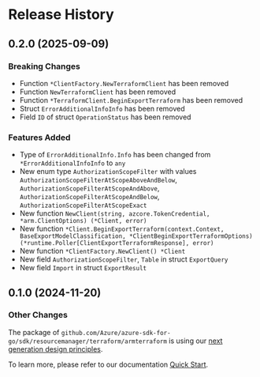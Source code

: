 # Release History

## 0.2.0 (2025-09-09)
### Breaking Changes

- Function `*ClientFactory.NewTerraformClient` has been removed
- Function `NewTerraformClient` has been removed
- Function `*TerraformClient.BeginExportTerraform` has been removed
- Struct `ErrorAdditionalInfoInfo` has been removed
- Field `ID` of struct `OperationStatus` has been removed

### Features Added

- Type of `ErrorAdditionalInfo.Info` has been changed from `*ErrorAdditionalInfoInfo` to `any`
- New enum type `AuthorizationScopeFilter` with values `AuthorizationScopeFilterAtScopeAboveAndBelow`, `AuthorizationScopeFilterAtScopeAndAbove`, `AuthorizationScopeFilterAtScopeAndBelow`, `AuthorizationScopeFilterAtScopeExact`
- New function `NewClient(string, azcore.TokenCredential, *arm.ClientOptions) (*Client, error)`
- New function `*Client.BeginExportTerraform(context.Context, BaseExportModelClassification, *ClientBeginExportTerraformOptions) (*runtime.Poller[ClientExportTerraformResponse], error)`
- New function `*ClientFactory.NewClient() *Client`
- New field `AuthorizationScopeFilter`, `Table` in struct `ExportQuery`
- New field `Import` in struct `ExportResult`


## 0.1.0 (2024-11-20)
### Other Changes

The package of `github.com/Azure/azure-sdk-for-go/sdk/resourcemanager/terraform/armterraform` is using our [next generation design principles](https://azure.github.io/azure-sdk/general_introduction.html).

To learn more, please refer to our documentation [Quick Start](https://aka.ms/azsdk/go/mgmt).